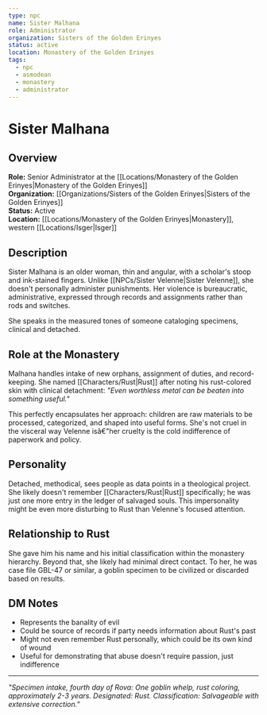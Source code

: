 ```yaml
---
type: npc
name: Sister Malhana
role: Administrator
organization: Sisters of the Golden Erinyes
status: active
location: Monastery of the Golden Erinyes
tags:
  - npc
  - asmodean
  - monastery
  - administrator
---
```


# Sister Malhana

## Overview
**Role:** Senior Administrator at the [[Locations/Monastery of the Golden Erinyes|Monastery of the Golden Erinyes]]  
**Organization:** [[Organizations/Sisters of the Golden Erinyes|Sisters of the Golden Erinyes]]  
**Status:** Active  
**Location:** [[Locations/Monastery of the Golden Erinyes|Monastery]], western [[Locations/Isger|Isger]]

## Description
Sister Malhana is an older woman, thin and angular, with a scholar's stoop and ink-stained fingers. Unlike [[NPCs/Sister Velenne|Sister Velenne]], she doesn't personally administer punishments. Her violence is bureaucratic, administrative, expressed through records and assignments rather than rods and switches.

She speaks in the measured tones of someone cataloging specimens, clinical and detached.

## Role at the Monastery
Malhana handles intake of new orphans, assignment of duties, and record-keeping. She named [[Characters/Rust|Rust]] after noting his rust-colored skin with clinical detachment: *"Even worthless metal can be beaten into something useful."*

This perfectly encapsulates her approach: children are raw materials to be processed, categorized, and shaped into useful forms. She's not cruel in the visceral way Velenne isâ€"her cruelty is the cold indifference of paperwork and policy.

## Personality
Detached, methodical, sees people as data points in a theological project. She likely doesn't remember [[Characters/Rust|Rust]] specifically; he was just one more entry in the ledger of salvaged souls. This impersonality might be even more disturbing to Rust than Velenne's focused attention.

## Relationship to Rust
She gave him his name and his initial classification within the monastery hierarchy. Beyond that, she likely had minimal direct contact. To her, he was case file GBL-47 or similar, a goblin specimen to be civilized or discarded based on results.

## DM Notes
- Represents the banality of evil
- Could be source of records if party needs information about Rust's past
- Might not even remember Rust personally, which could be its own kind of wound
- Useful for demonstrating that abuse doesn't require passion, just indifference

---
*"Specimen intake, fourth day of Rova: One goblin whelp, rust coloring, approximately 2-3 years. Designated: Rust. Classification: Salvageable with extensive correction."*